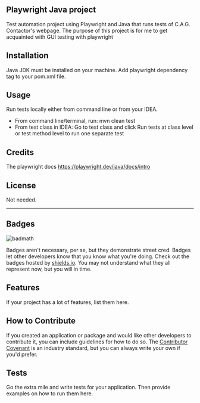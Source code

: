 

## Playwright Java project

Test automation project using Playwright and Java that runs tests of C.A.G. Contactor's webpage. The purpose of this project is for me to get acquainted with GUI testing with playwright  




## Installation

Java JDK must be installed on your machine. Add playwright dependency tag to your pom.xml file.

## Usage

Run tests locally either from command line or from your IDEA.
- From command line/terminal, run: mvn clean test
- From test class in IDEA: Go to test class and click Run tests at class level or test method level to run one separate test

## Credits

The playwright docs https://playwright.dev/java/docs/intro

## License

Not needed.

---


## Badges

![badmath](https://img.shields.io/github/languages/top/lernantino/badmath)

Badges aren't necessary, per se, but they demonstrate street cred. Badges let other developers know that you know what you're doing. Check out the badges hosted by [shields.io](https://shields.io/). You may not understand what they all represent now, but you will in time.

## Features

If your project has a lot of features, list them here.

## How to Contribute

If you created an application or package and would like other developers to contribute it, you can include guidelines for how to do so. The [Contributor Covenant](https://www.contributor-covenant.org/) is an industry standard, but you can always write your own if you'd prefer.

## Tests

Go the extra mile and write tests for your application. Then provide examples on how to run them here.